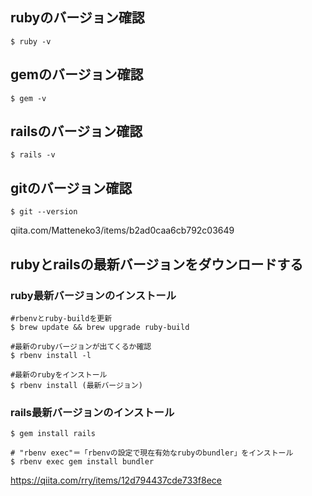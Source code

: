 ## rubyのバージョン確認
```
$ ruby -v
```

## gemのバージョン確認
```
$ gem -v
```

## railsのバージョン確認
```
$ rails -v
```

## gitのバージョン確認
```
$ git --version
```

qiita.com/Matteneko3/items/b2ad0caa6cb792c03649


## rubyとrailsの最新バージョンをダウンロードする
### ruby最新バージョンのインストール
```
#rbenvとruby-buildを更新
$ brew update && brew upgrade ruby-build

#最新のrubyバージョンが出てくるか確認
$ rbenv install -l

#最新のrubyをインストール
$ rbenv install (最新バージョン)
```
### rails最新バージョンのインストール
```
$ gem install rails

# "rbenv exec"＝「rbenvの設定で現在有効なrubyのbundler」をインストール
$ rbenv exec gem install bundler
```
https://qiita.com/rry/items/12d794437cde733f8ece

